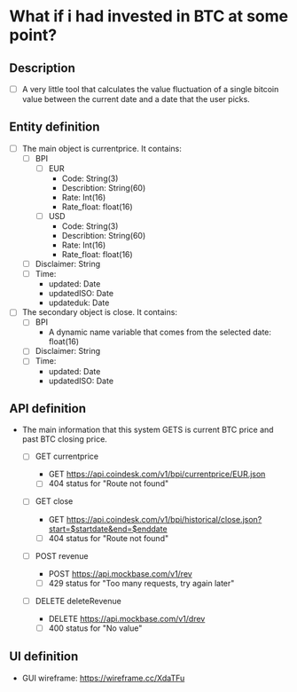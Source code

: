 # What if i had invested in BTC at some point?

## Description
- [ ] A very little tool that calculates the value fluctuation of a single bitcoin value between the current date and a date that the user picks.

## Entity definition
- [ ] The main object is currentprice. It contains:
    - [ ] BPI
        - [ ] EUR
            - Code: String(3)
            - Describtion: String(60)
            - Rate: Int(16)
            - Rate_float: float(16)
        - [ ] USD
            - Code: String(3)
            - Describtion: String(60)
            - Rate: Int(16)
            - Rate_float: float(16)
    - [ ] Disclaimer: String
    - [ ] Time:
        - updated: Date
        - updatedISO: Date
        - updateduk: Date
- [ ] The secondary object is close. It contains:
    - [ ] BPI
        - A dynamic name variable that comes from the selected date: float(16)
    - [ ] Disclaimer: String
    - [ ] Time:
        - updated: Date
        - updatedISO: Date 
            

## API definition
 - The main information that this system GETS is current BTC price and past BTC closing price.
    
   - [ ] GET currentprice
        - GET https://api.coindesk.com/v1/bpi/currentprice/EUR.json
        
       - [ ] 404 status for "Route not found"
    
   -  [ ] GET close
        - GET https://api.coindesk.com/v1/bpi/historical/close.json?start=$startdate&end=$enddate
        
       - [ ] 404 status for "Route not found"
       
   - [ ] POST revenue
        - POST https://api.mockbase.com/v1/rev
        
       - [ ] 429 status for "Too many requests, try again later"
    
   -  [ ] DELETE deleteRevenue
        - DELETE https://api.mockbase.com/v1/drev
        
       - [ ] 400 status for "No value"
        
 ## UI definition
        
 - GUI wireframe: https://wireframe.cc/XdaTFu
